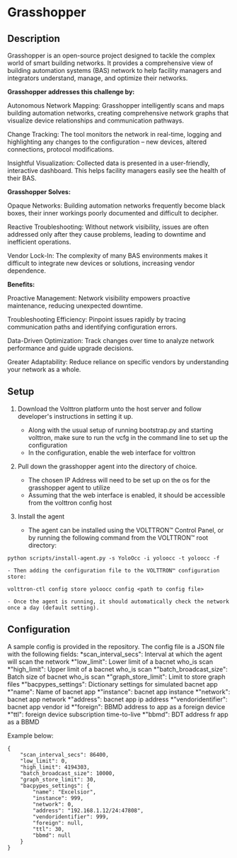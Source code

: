 # Grasshopper

## Description

Grasshopper is an open-source project designed to tackle the complex world of smart building networks. It provides a comprehensive view of building automation systems (BAS) network to help facility managers and integrators understand, manage, and optimize their networks.

**Grasshopper addresses this challenge by:**

Autonomous Network Mapping: Grasshopper intelligently scans and maps building automation networks, creating comprehensive network graphs that visualize device relationships and communication pathways.

Change Tracking: The tool monitors the network in real-time, logging and highlighting any changes to the configuration – new devices, altered connections, protocol modifications.

Insightful Visualization: Collected data is presented in a user-friendly, interactive dashboard. This helps facility managers easily see the health of their BAS.

**Grasshopper Solves:**

Opaque Networks: Building automation networks frequently become black boxes, their inner workings poorly documented and difficult to decipher.

Reactive Troubleshooting: Without network visibility, issues are often addressed only after they cause problems, leading to downtime and inefficient operations.

Vendor Lock-In: The complexity of many BAS environments makes it difficult to integrate new devices or solutions, increasing vendor dependence.

**Benefits:**

Proactive Management: Network visibility empowers proactive maintenance, reducing unexpected downtime.

Troubleshooting Efficiency: Pinpoint issues rapidly by tracing communication paths and identifying configuration errors.

Data-Driven Optimization: Track changes over time to analyze network performance and guide upgrade decisions.

Greater Adaptability: Reduce reliance on specific vendors by understanding your network as a whole.

## Setup

1. Download the Volttron platform unto the host server and follow developer's instructions in setting it up.
    - Along with the usual setup of running bootstrap.py and starting volttron, make sure to run the vcfg in the command line to set up the configuration
    - In the configuration, enable the web interface for volttron

2. Pull down the grasshopper agent into the directory of choice.
    - The chosen IP Address will need to be set up on the os for the grasshopper agent to utilize
    - Assuming that the web interface is enabled, it should be accessible from the volttron config host

3. Install the agent
    - The agent can be installed using the VOLTTRON™️ Control Panel, or by running the following command from the VOLTTRON™️ root directory:

```python scripts/install-agent.py -s YoloOcc -i yoloocc -t yoloocc -f```

    - Then adding the configuration file to the VOLTTRON™️ configuration store:

```volttron-ctl config store yoloocc config <path to config file>```

    - Once the agent is running, it should automatically check the network once a day (default setting).


## Configuration
A sample config is provided in the repository. The config file is a JSON file with the following fields:
*scan_interval_secs": Interval at which the agent will scan the network
*"low_limit": Lower limit of a bacnet who_is scan
*"high_limit": Upper limit of a bacnet who_is scan
*"batch_broadcast_size": Batch size of bacnet who_is scan
*"graph_store_limit": Limit to store graph files
*"bacpypes_settings": Dictionary settings for simulated bacnet app
    *"name": Name of bacnet app
    *"instance": bacnet app instance
    *"network": bacnet app network
    *"address": bacnet app ip address
    *"vendoridentifier": bacnet app vendor id
    *"foreign": BBMD address to app as a foreign device
    *"ttl": foreign device subscription time-to-live
    *"bbmd": BDT address fr app as a BBMD

Example below:
```
{
    "scan_interval_secs": 86400,
    "low_limit": 0,
    "high_limit": 4194303,
    "batch_broadcast_size": 10000,
    "graph_store_limit": 30,
    "bacpypes_settings": {
        "name": "Excelsior",
        "instance": 999,
        "network": 0,
        "address": "192.168.1.12/24:47808",
        "vendoridentifier": 999,
        "foreign": null,
        "ttl": 30,
        "bbmd": null
    }
}
```

